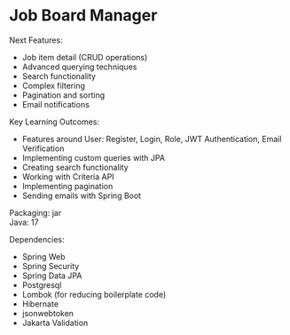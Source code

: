 # Job Board Manager

Next Features:
- Job item detail (CRUD operations)
- Advanced querying techniques
- Search functionality
- Complex filtering
- Pagination and sorting
- Email notifications

Key Learning Outcomes:
- Features around User: Register, Login, Role, JWT Authentication, Email Verification
- Implementing custom queries with JPA
- Creating search functionality
- Working with Criteria API
- Implementing pagination
- Sending emails with Spring Boot


<span>Packaging: jar</span> <br>
<span>Java: 17</span>


Dependencies:
- Spring Web
- Spring Security
- Spring Data JPA
- Postgresql
- Lombok (for reducing boilerplate code)
- Hibernate
- jsonwebtoken
- Jakarta Validation
